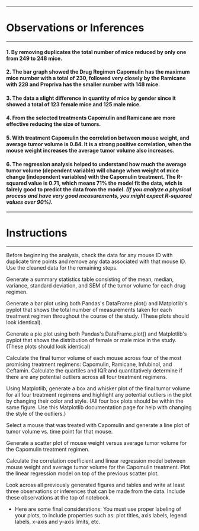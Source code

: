 ***
# Observations or Inferences
***
#### 1.  By removing duplicates the total number of mice reduced by only one from 249 to 248 mice.
#### 2. The bar graph showed the Drug Regimen Capomulin has the maximum mice number with a total of 230, followed very closely by the Ramicane with 228 and Propriva has the smaller number with 148 mice. 
#### 3. The data a slight difference in quantity of mice by gender  since it showed a total of 123 female mice and 125 male mice.
#### 4.  From the selected treatments Capomulin and Ramicane are more effective reducing the size of tumors.
#### 5. With treatment Capomulin the correlation between mouse weight, and average tumor volume is 0.84. It is a strong positive correlation, when the mouse weight increases the average tumor volume also increases.
#### 6. The regression analysis helped to understand how much the average tumor volume (dependent variable) will change when weight of mice change (independent variables) with the Capomulin treatment. The R-squared value is 0.71, which means 71% the model fit the data, wich is fairely good to predict the data from the model.  *(If you analyze a physical process and have very good measurements, you might expect R-squared values over 90%).*

***
# Instructions
***
Before beginning the analysis, check the data for any mouse ID with duplicate time points and remove any data associated with that mouse ID.
Use the cleaned data for the remaining steps.

Generate a summary statistics table consisting of the mean, median, variance, standard deviation, and SEM of the tumor volume for each drug regimen.

Generate a bar plot using both Pandas's DataFrame.plot() and Matplotlib's pyplot that shows the total number of measurements taken for each treatment regimen throughout the course of the study. (These plots should look identical).

Generate a pie plot using both Pandas's DataFrame.plot() and Matplotlib's pyplot that shows the distribution of female or male mice in the study.(These plots should look identical)

Calculate the final tumor volume of each mouse across four of the most promising treatment regimens: Capomulin, Ramicane, Infubinol, and Ceftamin. Calculate the quartiles and IQR and quantitatively determine if there are any potential outliers across all four treatment regimens.

Using Matplotlib, generate a box and whisker plot of the final tumor volume for all four treatment regimens and highlight any potential outliers in the plot by changing their color and style. (All four box plots should be within the same figure. Use this Matplotlib documentation page for help with changing the style of the outliers.)

Select a mouse that was treated with Capomulin and generate a line plot of tumor volume vs. time point for that mouse.

Generate a scatter plot of mouse weight versus average tumor volume for the Capomulin treatment regimen.

Calculate the correlation coefficient and linear regression model between mouse weight and average tumor volume for the Capomulin treatment. Plot the linear regression model on top of the previous scatter plot.

Look across all previously generated figures and tables and write at least three observations or inferences that can be made from the data. Include these observations at the top of notebook.

- Here are some final considerations:
You must use proper labeling of your plots, to include properties such as: plot titles, axis labels, legend labels, x-axis and y-axis limits, etc.
